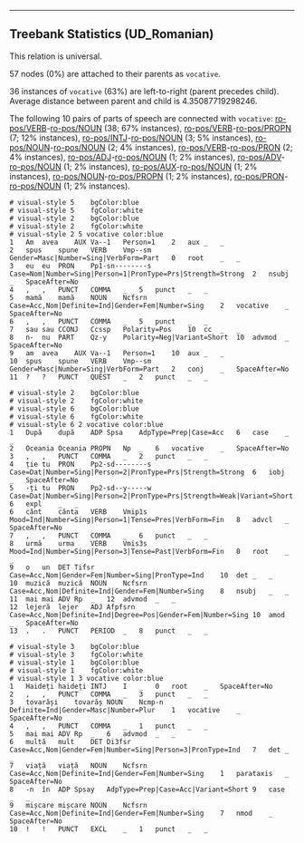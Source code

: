 

--------------------------------------------------------------------------------

## Treebank Statistics (UD_Romanian)

This relation is universal.

57 nodes (0%) are attached to their parents as `vocative`.

36 instances of `vocative` (63%) are left-to-right (parent precedes child).
Average distance between parent and child is 4.35087719298246.

The following 10 pairs of parts of speech are connected with `vocative`: [ro-pos/VERB]()-[ro-pos/NOUN]() (38; 67% instances), [ro-pos/VERB]()-[ro-pos/PROPN]() (7; 12% instances), [ro-pos/INTJ]()-[ro-pos/NOUN]() (3; 5% instances), [ro-pos/NOUN]()-[ro-pos/NOUN]() (2; 4% instances), [ro-pos/VERB]()-[ro-pos/PRON]() (2; 4% instances), [ro-pos/ADJ]()-[ro-pos/NOUN]() (1; 2% instances), [ro-pos/ADV]()-[ro-pos/NOUN]() (1; 2% instances), [ro-pos/AUX]()-[ro-pos/NOUN]() (1; 2% instances), [ro-pos/NOUN]()-[ro-pos/PROPN]() (1; 2% instances), [ro-pos/PRON]()-[ro-pos/NOUN]() (1; 2% instances).


~~~ conllu
# visual-style 5	bgColor:blue
# visual-style 5	fgColor:white
# visual-style 2	bgColor:blue
# visual-style 2	fgColor:white
# visual-style 2 5 vocative	color:blue
1	Am	avea	AUX	Va--1	Person=1	2	aux	_	_
2	spus	spune	VERB	Vmp--sm	Gender=Masc|Number=Sing|VerbForm=Part	0	root	_	_
3	eu	eu	PRON	Pp1-sn--------s	Case=Nom|Number=Sing|Person=1|PronType=Prs|Strength=Strong	2	nsubj	_	SpaceAfter=No
4	,	,	PUNCT	COMMA	_	5	punct	_	_
5	mamă	mamă	NOUN	Ncfsrn	Case=Acc,Nom|Definite=Ind|Gender=Fem|Number=Sing	2	vocative	_	SpaceAfter=No
6	,	,	PUNCT	COMMA	_	5	punct	_	_
7	sau	sau	CCONJ	Ccssp	Polarity=Pos	10	cc	_	_
8	n-	nu	PART	Qz-y	Polarity=Neg|Variant=Short	10	advmod	_	SpaceAfter=No
9	am	avea	AUX	Va--1	Person=1	10	aux	_	_
10	spus	spune	VERB	Vmp--sm	Gender=Masc|Number=Sing|VerbForm=Part	2	conj	_	SpaceAfter=No
11	?	?	PUNCT	QUEST	_	2	punct	_	_

~~~


~~~ conllu
# visual-style 2	bgColor:blue
# visual-style 2	fgColor:white
# visual-style 6	bgColor:blue
# visual-style 6	fgColor:white
# visual-style 6 2 vocative	color:blue
1	După	după	ADP	Spsa	AdpType=Prep|Case=Acc	6	case	_	_
2	Oceania	Oceania	PROPN	Np	_	6	vocative	_	SpaceAfter=No
3	,	,	PUNCT	COMMA	_	2	punct	_	_
4	ție	tu	PRON	Pp2-sd--------s	Case=Dat|Number=Sing|Person=2|PronType=Prs|Strength=Strong	6	iobj	_	SpaceAfter=No
5	-ți	tu	PRON	Pp2-sd--y-----w	Case=Dat|Number=Sing|Person=2|PronType=Prs|Strength=Weak|Variant=Short	6	expl	_	_
6	cânt	cânta	VERB	Vmip1s	Mood=Ind|Number=Sing|Person=1|Tense=Pres|VerbForm=Fin	8	advcl	_	SpaceAfter=No
7	,	,	PUNCT	COMMA	_	6	punct	_	_
8	urmă	urma	VERB	Vmis3s	Mood=Ind|Number=Sing|Person=3|Tense=Past|VerbForm=Fin	0	root	_	_
9	o	un	DET	Tifsr	Case=Acc,Nom|Gender=Fem|Number=Sing|PronType=Ind	10	det	_	_
10	muzică	muzică	NOUN	Ncfsrn	Case=Acc,Nom|Definite=Ind|Gender=Fem|Number=Sing	8	nsubj	_	_
11	mai	mai	ADV	Rp	_	12	advmod	_	_
12	lejeră	lejer	ADJ	Afpfsrn	Case=Acc,Nom|Definite=Ind|Degree=Pos|Gender=Fem|Number=Sing	10	amod	_	SpaceAfter=No
13	.	.	PUNCT	PERIOD	_	8	punct	_	_

~~~


~~~ conllu
# visual-style 3	bgColor:blue
# visual-style 3	fgColor:white
# visual-style 1	bgColor:blue
# visual-style 1	fgColor:white
# visual-style 1 3 vocative	color:blue
1	Haideți	haideți	INTJ	I	_	0	root	_	SpaceAfter=No
2	,	,	PUNCT	COMMA	_	3	punct	_	_
3	tovarăși	tovarăș	NOUN	Ncmp-n	Definite=Ind|Gender=Masc|Number=Plur	1	vocative	_	SpaceAfter=No
4	,	,	PUNCT	COMMA	_	1	punct	_	_
5	mai	mai	ADV	Rp	_	6	advmod	_	_
6	multă	mult	DET	Di3fsr	Case=Acc,Nom|Gender=Fem|Number=Sing|Person=3|PronType=Ind	7	det	_	_
7	viață	viață	NOUN	Ncfsrn	Case=Acc,Nom|Definite=Ind|Gender=Fem|Number=Sing	1	parataxis	_	SpaceAfter=No
8	-n	în	ADP	Spsay	AdpType=Prep|Case=Acc|Variant=Short	9	case	_	_
9	mișcare	mișcare	NOUN	Ncfsrn	Case=Acc,Nom|Definite=Ind|Gender=Fem|Number=Sing	7	nmod	_	SpaceAfter=No
10	!	!	PUNCT	EXCL	_	1	punct	_	_

~~~


